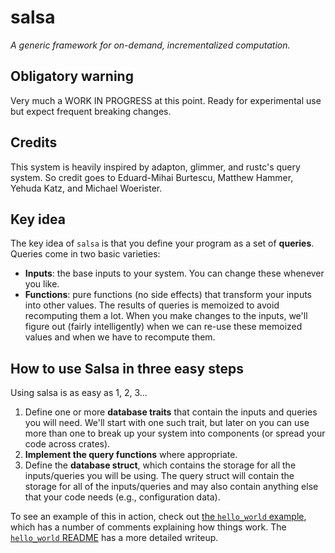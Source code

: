 # salsa

*A generic framework for on-demand, incrementalized computation.*

## Obligatory warning

Very much a WORK IN PROGRESS at this point. Ready for experimental use
but expect frequent breaking changes.

## Credits

This system is heavily inspired by adapton, glimmer, and rustc's query
system. So credit goes to Eduard-Mihai Burtescu, Matthew Hammer,
Yehuda Katz, and Michael Woerister.

## Key idea

The key idea of `salsa` is that you define your program as a set
of **queries**. Queries come in two basic varieties:

- **Inputs**: the base inputs to your system. You can change these
  whenever you like.
- **Functions**: pure functions (no side effects) that transform your
  inputs into other values. The results of queries is memoized to
  avoid recomputing them a lot. When you make changes to the inputs,
  we'll figure out (fairly intelligently) when we can re-use these
  memoized values and when we have to recompute them.

## How to use Salsa in three easy steps

Using salsa is as easy as 1, 2, 3...

1. Define one or more **database traits** that contain the inputs
   and queries you will need. We'll start with one such trait, but
   later on you can use more than one to break up your system into
   components (or spread your code across crates).
2. **Implement the query functions** where appropriate.
3. Define the **database struct**, which contains the storage for all
   the inputs/queries you will be using. The query struct will contain
   the storage for all of the inputs/queries and may also contain
   anything else that your code needs (e.g., configuration data).
  
To see an example of this in action, check out [the `hello_world`
example](examples/hello_world/main.rs), which has a number of comments
explaining how things work. The [`hello_world`
README](examples/hello_world/README.md) has a more detailed writeup.

